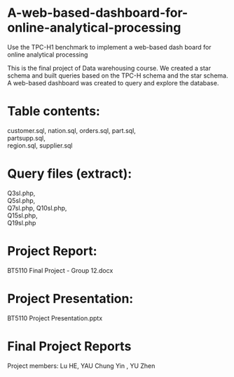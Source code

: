# A-web-based-dashboard-for-online-analytical-processing
Use the TPC-H1 benchmark to implement a web-based dash board for online analytical processing

This is the final project of Data warehousing course. We created a star schema and built queries based on the TPC-H schema and the star schema. A web-based dashboard was created to query and explore the database.

# Table contents:
customer.sql,
nation.sql,
orders.sql,	
part.sql,	
partsupp.sql,	
region.sql,	
supplier.sql

# Query files (extract):
Q3sl.php,	
Q5sl.php,	
Q7sl.php,
Q10sl.php,	
Q15sl.php,	
Q19sl.php

# Project Report:
BT5110 Final Project - Group 12.docx

# Project Presentation:
BT5110 Project Presentation.pptx

# Final Project Reports
Project members:
Lu HE,
YAU Chung Yin ,
YU Zhen 
